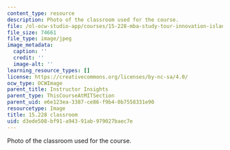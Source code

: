 ```yaml
---
content_type: resource
description: Photo of the classroom used for the course.
file: /ol-ocw-studio-app/courses/15-228-mba-study-tour-innovation-islands-how-new-zealand-became-a-global-player-in-the-race-to-innovate-spring-2016/d3ede508bf91a94391ab979027baec7e_15-228-classroom.jpg
file_size: 74661
file_type: image/jpeg
image_metadata:
  caption: ''
  credit: ''
  image-alt: ''
learning_resource_types: []
license: https://creativecommons.org/licenses/by-nc-sa/4.0/
ocw_type: OCWImage
parent_title: Instructor Insights
parent_type: ThisCourseAtMITSection
parent_uid: e6e123ea-3387-ce86-f9b4-0b7558331e90
resourcetype: Image
title: 15.228 classroom
uid: d3ede508-bf91-a943-91ab-979027baec7e
---
```

Photo of the classroom used for the course.